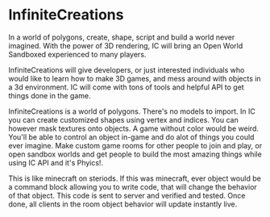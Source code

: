 # InfiniteCreations

In a world of polygons, create, shape, script and build a world never imagined. With the power of 3D rendering, IC will bring an Open World Sandboxed experienced to many players.

InfiniteCreations will give developers, or just interested individuals who would like to learn how to make 3D games, and mess around with objects in a 3d environment. IC will come with tons of tools and helpful API to get things done in the game. 

InfiniteCreations is a world of polygons. There's no models to import. In IC you can create customized shapes using vertex and indices. You can however mask textures onto objects. A game without color would be weird. You'll be able to control an object in-game and do alot of things you could ever imagine. Make custom game rooms for other people to join and play, or open sandbox worlds and get people to build the most amazing things while using IC API and it's Phyics!.

This is like minecraft on steriods. If this was minecraft, ever object would be a command block allowing you to write code, that will change the behavior of that object. This code is sent to server and verified and tested. Once done, all clients in the room object behavior will update instantly live.

